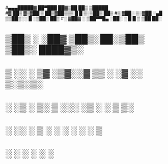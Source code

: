 #
#▄▄▄█████▓ ██▀███   ██▓▒██   ██▒ ▒█████  
#▓  ██▒ ▓▒▓██ ▒ ██▒▓██▒▒▒ █ █ ▒░▒██▒  ██▒
#▒ ▓██░ ▒░▓██ ░▄█ ▒▒██▒░░  █   ░▒██░  ██▒
#░ ▓██▓ ░ ▒██▀▀█▄  ░██░ ░ █ █ ▒ ▒██   ██░
#  ▒██▒ ░ ░██▓ ▒██▒░██░▒██▒ ▒██▒░ ████▓▒░
#  ▒ ░░   ░ ▒▓ ░▒▓░░▓  ▒▒ ░ ░▓ ░░ ▒░▒░▒░ 
#    ░      ░▒ ░ ▒░ ▒ ░░░   ░▒ ░  ░ ▒ ▒░ 
#  ░        ░░   ░  ▒ ░ ░    ░  ░ ░ ░ ▒  
#            ░      ░   ░    ░      ░ ░  
#                                        
#
